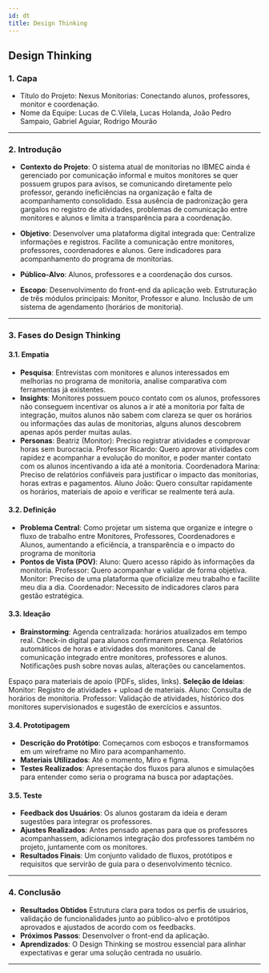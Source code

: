 ```yaml
---
id: dt
title: Design Thinking
---
```


## **Design Thinking**

### **1. Capa**

- Título do Projeto: Nexus Monitorias: Conectando alunos, professores, monitor e coordenação.
- Nome da Equipe: Lucas de C.Vilela, Lucas Holanda, João Pedro Sampaio, Gabriel Aguiar, Rodrigo Mourão

---

### **2. Introdução**

- **Contexto do Projeto**: O sistema atual de monitorias no IBMEC ainda é gerenciado por comunicação informal e muitos monitores se quer possuem grupos para avisos, se comunicando diretamente pelo professor, gerando ineficiências na organização e falta de acompanhamento consolidado. Essa ausência de padronização gera gargalos no registro de atividades, problemas de comunicação entre monitores e alunos e limita a transparência para a coordenação.
- **Objetivo**: Desenvolver uma plataforma digital integrada que:
Centralize informações e registros.
Facilite a comunicação entre monitores, professores, coordenadores e alunos.
Gere indicadores para acompanhamento do programa de monitorias.

- **Público-Alvo**: Alunos, professores e a coordenação dos cursos.

- **Escopo**: 
Desenvolvimento do front-end da aplicação web.
Estruturação de três módulos principais: Monitor, Professor e aluno.
Inclusão de um sistema de agendamento (horários de monitoria).

---

### **3. Fases do Design Thinking**

#### **3.1. Empatia**

- **Pesquisa**: Entrevistas com monitores e alunos interessados em melhorias no programa de monitoria, analise comparativa com ferramentas já existentes.
- **Insights**: Monitores possuem pouco contato com os alunos, professores não conseguem incentivar os alunos a ir até a monitoria por falta de integração, muitos alunos não sabem com clareza se quer os horários ou informações das aulas de monitorias, alguns alunos descobrem apenas após perder muitas aulas. 
- **Personas**:
Beatriz (Monitor): Preciso registrar atividades e comprovar horas sem burocracia.
Professor Ricardo: Quero aprovar atividades com rapidez e acompanhar a evolução do monitor, e poder manter contato com os alunos incentivando a ida até a monitoria.
Coordenadora Marina: Preciso de relatórios confiáveis para justificar o impacto das monitorias, horas extras e pagamentos.
Aluno João: Quero consultar rapidamente os horários, materiais de apoio e verificar se realmente terá aula.

#### **3.2. Definição**

- **Problema Central**: Como projetar um sistema que organize e integre o fluxo de trabalho entre Monitores, Professores, Coordenadores e Alunos, aumentando a eficiência, a transparência e o impacto do programa de monitoria
- **Pontos de Vista (POV)**:
Aluno: Quero acesso rápido às informações da monitoria.
Professor: Quero acompanhar e validar de forma objetiva.
Monitor: Preciso de uma plataforma que oficialize meu trabalho e facilite meu dia a dia.
Coordenador: Necessito de indicadores claros para gestão estratégica.

#### **3.3. Ideação**

- **Brainstorming**: 
Agenda centralizada: horários atualizados em tempo real.
Check-in digital para alunos confirmarem presença.
Relatórios automáticos de horas e atividades dos monitores.
Canal de comunicação integrado entre monitores, professores e alunos.
Notificações push sobre novas aulas, alterações ou cancelamentos.

Espaço para materiais de apoio (PDFs, slides, links).
 **Seleção de Ideias**:
  Monitor: Registro de atividades + upload de materiais.
  Aluno: Consulta de horários de monitoria.
  Professor: Validação de atividades, histórico dos monitores supervisionados e sugestão de exercícios e assuntos.

#### **3.4. Prototipagem**

- **Descrição do Protótipo**: Começamos com esboços e transformamos em um wireframe no Miro para acompanhamento.
- **Materiais Utilizados**: Até o momento, Miro e figma.
- **Testes Realizados**: Apresentação dos fluxos para alunos e simulações para entender como seria o programa na busca por adaptações.

#### **3.5. Teste**

- **Feedback dos Usuários**: Os alunos gostaram da ideia e deram sugestões para integrar os professores.
- **Ajustes Realizados**: Antes pensado apenas para que os professores acompanhassem, adicionamos integração dos professores também no projeto, juntamente com os monitores.
- **Resultados Finais**: Um conjunto validado de fluxos, protótipos e requisitos que servirão de guia para o desenvolvimento técnico.
---

### **4. Conclusão**

- **Resultados Obtidos** Estrutura clara para todos os perfis de usuários, validação de funcionalidades junto ao público-alvo e protótipos aprovados e ajustados de acordo com os feedbacks.
- **Próximos Passos**: Desenvolver o front-end da aplicação.
- **Aprendizados**: O Design Thinking se mostrou essencial para alinhar expectativas e gerar uma solução centrada no usuário.

---







